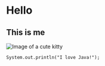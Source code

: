 # Hello
## This is me

![Image of a cute kitty](https://octodex.github.com/images/yaktocat.png)

```
System.out.println("I love Java!");
```
